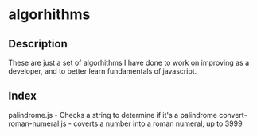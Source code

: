# algorhithms

## Description

These are just a set of algorhithms I have done to work on improving as a developer, and to better learn fundamentals of javascript.

## Index

palindrome.js - Checks a string to determine if it's a palindrome
convert-roman-numeral.js - coverts a number into a roman numeral, up to 3999
